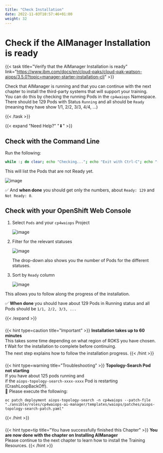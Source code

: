 ```yaml
---
title: "Check Installation"
date: 2022-11-03T10:57:46+01:00
weight: 32
---
```


# Check if the AIManager Installation is ready

{{< task title="Verify that the AIManager Installation is ready" link="https://www.ibm.com/docs/en/cloud-paks/cloud-pak-watson-aiops/3.5.0?topic=manager-starter-installation-cli" >}}


Check that AIManager is running and that you can continue with the next chapter to install the third-party systems that will support your training.\
You can do this by checking the running Pods in the `cp4waiops` Namespace.\
There should be 129 Pods with Status `Running` and all should be `Ready` (meaning they have show 1/1, 2/2, 3/3, 4/4, ...)

{{< /task >}}



{{< expand "Need Help?" "⬇" >}}



## Check with the Command Line

Run the following:
	
```bash
while :; do clear; echo "Checking..."; echo "Exit with Ctrl-C"; echo "---------------"; echo "Not Ready: $(oc get po -n cp4waiops | grep -v Completed | grep -v Error |grep -v '0/' |wc -l| tr -d ' ')"; echo "Ready:     $(oc get po -n cp4waiops | grep -v Completed | grep -v Error |grep '0/' |wc -l| tr -d ' ')"; echo "---------------"; oc get po -n cp4waiops | grep -v Completed | grep -v Error |grep '0/'; sleep 5; done
```

This will list the Pods that are not Ready yet.

![image](/cp4waiops-training/pics/58_install_ok.png)


✅ And **when done** you should get only the numbers, about `Ready: 129` and `Not Ready: 0`.




## Check with your OpenShift Web Console

1. Select `Pods` and your `cp4waiops` Project
	
	![image](/cp4waiops-training/pics/03_fzth_aimanager_check.png)

1. Filter for the relevant statuses
	
	![image](/cp4waiops-training/pics/04_fzth_aimanager_check.png)
	
	The drop-down also shows you the number of Pods for the different statuses.
	

1. Sort by `Ready` column
	
	![image](/cp4waiops-training/pics/05_fzth_aimanager_check.png)

This allows you to follow along the progress of the installation.

✅ **When done** you should have about 129 Pods in Running status and all Pods should be `1/1, 2/2, 3/3, ...`

{{< /expand >}}

###

{{< hint type=caution  title="Important" >}}
**Installation takes up to 60 minutes**\
This takes some time depending on what region of ROKS you have chosen.\
❗ Wait for the installation to complete before continuing. \
The next step explains how to follow the installation progress.
{{< /hint >}}

###

{{< hint type=warning  title="Troubleshooting" >}}
**Topology-Search Pod not starting**\
If you have about 125 pods running and\
if the `aiops-topology-search-xxxx-xxxx` Pod is restarting (CrashLoopBackOff).\
🚀 Please execute the following:

```
oc patch deployment aiops-topology-search -n cp4waiops --patch-file "./ansible/roles/cp4waiops-ai-manager/templates/waiops/patches/aiops-topology-search-patch.yaml"
```
{{< /hint >}}

###

{{< hint type=tip title="You have successfully finished this Chapter" >}}
**You are now done with the chapter on Installing AIManager**\
Please continue to the next chapter to learn how to install the Training Resources.
{{< /hint >}}


